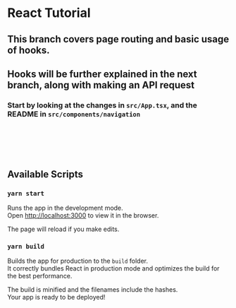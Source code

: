 # React Tutorial

## This branch covers page routing and basic usage of hooks.
## Hooks will be further explained in the next branch, along with making an API request

### Start by looking at the changes in `src/App.tsx`, and the README in `src/components/navigation`

<br/>
<br/>
<br/>
<br/>

## Available Scripts

### `yarn start`

Runs the app in the development mode.\
Open [http://localhost:3000](http://localhost:3000) to view it in the browser.

The page will reload if you make edits.

### `yarn build`

Builds the app for production to the `build` folder.\
It correctly bundles React in production mode and optimizes the build for the best performance.

The build is minified and the filenames include the hashes.\
Your app is ready to be deployed!
